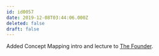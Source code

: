 ```yaml
---
id: id0057
date: 2019-12-08T03:44:06.000Z
deleted: false
draft: false
---
```


Added Concept Mapping intro and lecture to [The Founder][1].

[1]: the-founder.html